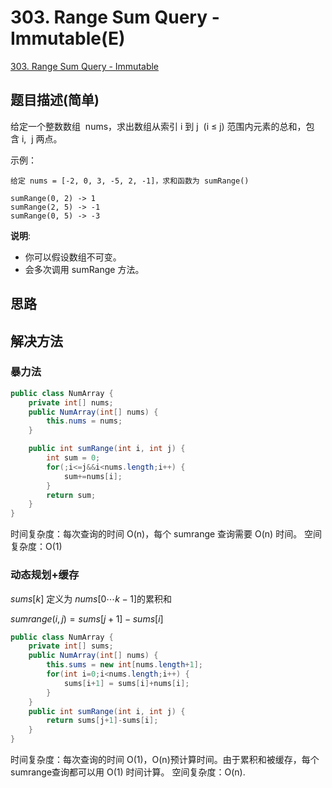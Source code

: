 # 303. Range Sum Query - Immutable(E)
[303. Range Sum Query - Immutable](https://leetcode-cn.com/problems/range-sum-query-immutable/)

## 题目描述\(简单\)

给定一个整数数组  nums，求出数组从索引 i 到 j  (i ≤ j) 范围内元素的总和，包含 i,  j 两点。

示例：
```
给定 nums = [-2, 0, 3, -5, 2, -1]，求和函数为 sumRange()

sumRange(0, 2) -> 1
sumRange(2, 5) -> -1
sumRange(0, 5) -> -3
```

**说明**:

- 你可以假设数组不可变。
- 会多次调用 sumRange 方法。


## 思路

## 解决方法

### 暴力法

```java
public class NumArray {
    private int[] nums;
    public NumArray(int[] nums) {
        this.nums = nums;
    }

    public int sumRange(int i, int j) {
        int sum = 0;
        for(;i<=j&&i<nums.length;i++) {
            sum+=nums[i];
        }
        return sum;
    }
}
```
时间复杂度：每次查询的时间 O(n)，每个 sumrange 查询需要 O(n) 时间。
空间复杂度：O(1)


### 动态规划+缓存


$sums[k]$ 定义为 $nums[0 \cdots k-1]$的累积和

$sumrange(i, j)=sums[j+1] - sums[i]$


```java
public class NumArray {
    private int[] sums;
    public NumArray(int[] nums) {
        this.sums = new int[nums.length+1];
        for(int i=0;i<nums.length;i++) {
            sums[i+1] = sums[i]+nums[i];
        }
    }
    public int sumRange(int i, int j) {
        return sums[j+1]-sums[i];
    }
}
```
时间复杂度：每次查询的时间 O(1)，O(n)预计算时间。由于累积和被缓存，每个sumrange查询都可以用 O(1) 时间计算。
空间复杂度：O(n).





